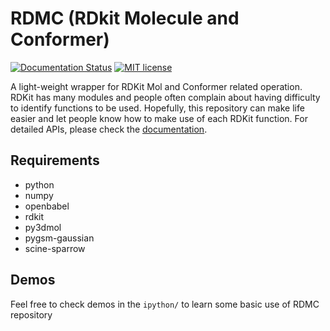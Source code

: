 # RDMC (RDkit Molecule and Conformer)

[![Documentation Status](https://readthedocs.org/projects/rdmc/badge/?version=latest)](https://rdmc.readthedocs.io/en/latest/?badge=latest)
[![MIT license](http://img.shields.io/badge/license-MIT-brightgreen.svg)](http://opensource.org/licenses/MIT)

A light-weight wrapper for RDKit Mol and Conformer related operation. RDKit has many modules and people often complain about having difficulty to identify functions to be used.
Hopefully, this repository can make life easier and let people know how to make use of each RDKit function. For detailed APIs, please check the [documentation](https://rdmc.readthedocs.io).

## Requirements
* python
* numpy
* openbabel
* rdkit
* py3dmol
* pygsm-gaussian
* scine-sparrow

## Demos
Feel free to check demos in the `ipython/` to learn some basic use of RDMC repository
